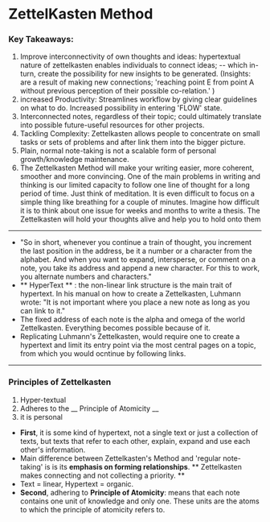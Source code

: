 # ZettelKasten Method

### Key Takeaways:
1. Improve interconnectivity of own thoughts and ideas: hypertextual nature of zettelkasten enables individuals to connect ideas; -- which in-turn, create the possibility for new insights to be generated. (Insights: are a result of making new connections; 'reaching point E from point A without previous perception of their possible co-relation.' )
2. increased Productivity: Streamlines workflow by giving clear guidelines on what to do. Increased possibility in entering 'FLOW' state.
3. Interconnected notes, regardless of their topic; could ultimately translate into possible future-useful resources for other projects.
4. Tackling Complexity: Zettelkasten allows people to concentrate on small tasks or sets of problems and after link them into the bigger picture.
5. Plain, normal note-taking is not a scalable form of personal growth/knowledge maintenance.
6. The Zettelkasten Method will make your writing easier, more coherent, smoother and more convincing. One of the main problems in writing and thinking is our limited capacity to follow one line of thought for a long period of time. Just think of meditation. It is even difficult to focus on a simple thing like breathing for a couple of minutes. Imagine how difficult it is to think about one issue for weeks and months to write a thesis. The Zettelkasten will hold your thoughts alive and help you to hold onto them
----
- "So in short, whenever you continue a train of thought, you  increment the last position in the address, be it a number or a character from the alphabet. And when you want to expand, intersperse, or comment on a note, you take its address and append a new character. For this to work, you alternate numbers and characters."
- ** HyperText ** : the non-linear link structure is the main trait of hypertext. In his manual on how to create a Zettelkasten, Luhmann wrote: "It is not important where you place a new note as long as you can link to it."
- The fixed address of each note is the alpha and omega of the world Zettelkasten. Everything becomes possible because of it.
- Replicating Luhmann's Zettelkasten, would require one to create a hypertext and limit its entry point via the most central pages on a topic, from which you would ocntinue by following links. 
----
### Principles of Zettelkasten

1. Hyper-textual
2. Adheres to the __ Principle of Atomicity __
3. it is personal 

- **First**, it is some kind of hypertext, not a single text or just a collection of texts, but texts that refer to each other, explain, expand and use each other's information.
- Main difference between Zettelkasten's Method and 'regular note-taking' is is its __emphasis on forming relationships__. ** Zettelkasten makes connecting and not collecting a priority. ** 
- Text = linear, Hypertext = organic.
- **Second**, adhering to __Principle of Atomicity__: means that each note contains one unit of knowledge and only one. These units are the atoms to which the principle of atomicity refers to. 
